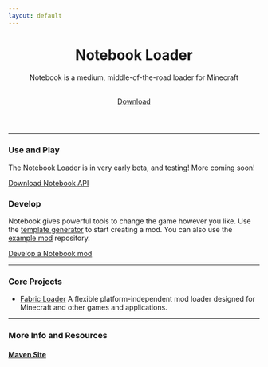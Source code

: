 ```yaml
---
layout: default
---
```


<div class="home post-content">
   <header>
      <div class="showcase">
         <h1>Notebook Loader</h1>
         <p>Notebook is a medium, middle-of-the-road loader for Minecraft</p>
         <br>
         <a class="button primary large" href="/use/">Download</a>
      </div>
   </header>
   <hr>
   <section>
      <div class="row-2">
         <article class="column">
            <h3>Use and Play</h3>
            <section>
               <p class="component-body">The Notebook Loader is in very early beta, and testing! More coming soon!</p>
            </section>
            <a class="button secondary" href="https://www.curseforge.com/minecraft/mc-mods/fabric-api/files">Download Notebook API</a>
         </article>
         <article class="column">
            <h3>Develop</h3>
            <section>
               <p>Notebook gives powerful tools to change the game however you like. Use the <a href="/develop/template/">template generator</a> to start creating a mod. You can also use the <a href="https://github.com/FabricMC/fabric-example-mod">example mod</a> repository.</p>
            </section>
            <a class="button secondary" href="/develop/">Develop a Notebook mod</a>
         </article>
      </div>
   </section>
   <hr>
   <section>
   <h3>Core Projects</h3>
   <ul>
      <li><a href="https://github.com/FabricMC/fabric-loader">Fabric Loader</a> A flexible platform-independent mod loader designed for Minecraft and other games and applications.</li>
   </ul>
   </section>
   <hr>
   <section>
      <h3>More Info and Resources</h3>
      <div class="row">
         <article class="column">
            <a href="/m2/">
               <h4>Maven Site</h4>
            </a>
         </article>
      </div>      
   </section>
</div>
